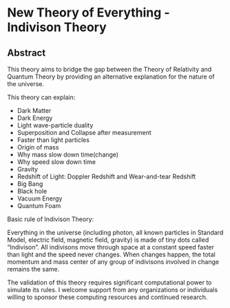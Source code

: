 # New Theory of Everything - Indivison Theory

## Abstract
This theory aims to bridge the gap between the Theory of Relativity and Quantum Theory by providing an alternative explanation for the nature of the universe.

This theory can explain:

* Dark Matter
* Dark Energy
* Light wave-particle duality
* Superposition and Collapse after measurement
* Faster than light particles
* Origin of mass
* Why mass slow down time(change)
* Why speed slow down time
* Gravity
* Redshift of Light: Doppler Redshift and Wear-and-tear Redshift
* Big Bang
* Black hole
* Vacuum Energy
* Quantum Foam

Basic rule of Indivison Theory:

Everything in the universe (including photon, all known particles in Standard Model, electric field, magnetic field, gravity) is made of tiny dots called “Indivison”. All indivisons move through space at a constant speed faster than light and the speed never changes. When changes happen, the total momentum and mass center of any group of indivisons involved in change remains the same.

The validation of this theory requires significant computational power to simulate its rules. I welcome support from any organizations or individuals willing to sponsor these computing resources and continued research.
